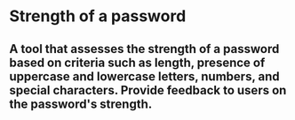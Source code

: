 # Strength of a password
## A tool that assesses the strength of a password based on criteria such as length, presence of uppercase and lowercase letters, numbers, and special characters. Provide feedback to users on the password's strength.
